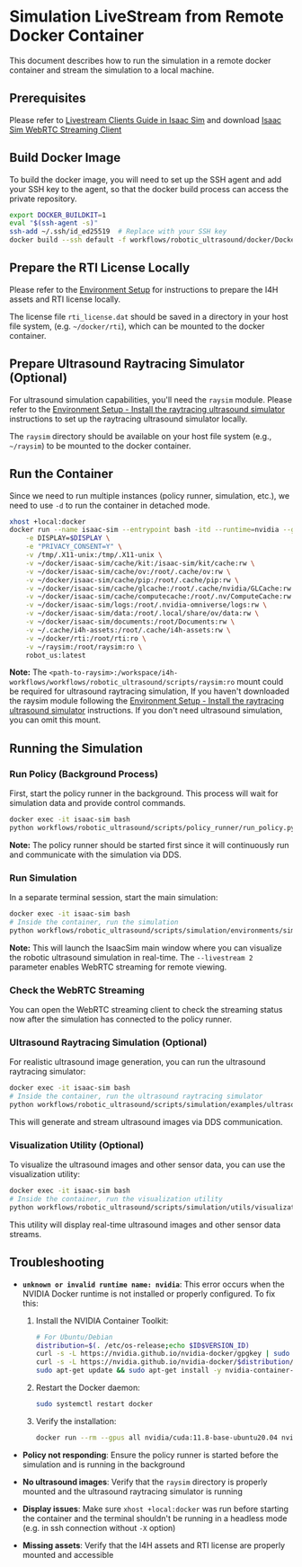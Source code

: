 # Simulation LiveStream from Remote Docker Container

This document describes how to run the simulation in a remote docker container and stream the simulation to a local machine.

## Prerequisites

Please refer to [Livestream Clients Guide in Isaac Sim](https://docs.isaacsim.omniverse.nvidia.com/latest/installation/manual_livestream_clients.html#isaac-sim-short-webrtc-streaming-client) and download [Isaac Sim WebRTC Streaming Client](https://docs.isaacsim.omniverse.nvidia.com/latest/installation/download.html#isaac-sim-latest-release)

## Build Docker Image

To build the docker image, you will need to set up the SSH agent and add your SSH key to the agent, so that the docker build process can access the private repository.

```bash
export DOCKER_BUILDKIT=1
eval "$(ssh-agent -s)"
ssh-add ~/.ssh/id_ed25519  # Replace with your SSH key
docker build --ssh default -f workflows/robotic_ultrasound/docker/Dockerfile -t robot_us:latest .
```

## Prepare the RTI License Locally

Please refer to the [Environment Setup](../README.md#environment-setup) for instructions to prepare the I4H assets and RTI license locally.

The license file `rti_license.dat` should be saved in a directory in your host file system, (e.g. `~/docker/rti`), which can be mounted to the docker container.

## Prepare Ultrasound Raytracing Simulator (Optional)

For ultrasound simulation capabilities, you'll need the `raysim` module. Please refer to the [Environment Setup - Install the raytracing ultrasound simulator](../README.md#install-the-raytracing-ultrasound-simulator) instructions to set up the raytracing ultrasound simulator locally.

The `raysim` directory should be available on your host file system (e.g., `~/raysim`) to be mounted to the docker container.

## Run the Container

Since we need to run multiple instances (policy runner, simulation, etc.), we need to use `-d` to run the container in detached mode.

```bash
xhost +local:docker
docker run --name isaac-sim --entrypoint bash -itd --runtime=nvidia --gpus all -e "ACCEPT_EULA=Y" --rm --network=host \
    -e DISPLAY=$DISPLAY \
    -e "PRIVACY_CONSENT=Y" \
    -v /tmp/.X11-unix:/tmp/.X11-unix \
    -v ~/docker/isaac-sim/cache/kit:/isaac-sim/kit/cache:rw \
    -v ~/docker/isaac-sim/cache/ov:/root/.cache/ov:rw \
    -v ~/docker/isaac-sim/cache/pip:/root/.cache/pip:rw \
    -v ~/docker/isaac-sim/cache/glcache:/root/.cache/nvidia/GLCache:rw \
    -v ~/docker/isaac-sim/cache/computecache:/root/.nv/ComputeCache:rw \
    -v ~/docker/isaac-sim/logs:/root/.nvidia-omniverse/logs:rw \
    -v ~/docker/isaac-sim/data:/root/.local/share/ov/data:rw \
    -v ~/docker/isaac-sim/documents:/root/Documents:rw \
    -v ~/.cache/i4h-assets:/root/.cache/i4h-assets:rw \
    -v ~/docker/rti:/root/rti:ro \
    -v ~/raysim:/root/raysim:ro \
    robot_us:latest
```

**Note:** The `<path-to-raysim>:/workspace/i4h-workflows/workflows/robotic_ultrasound/scripts/raysim:ro` mount could be required for ultrasound raytracing simulation, If you haven't downloaded the raysim module following the [Environment Setup - Install the raytracing ultrasound simulator](../README.md#install-the-raytracing-ultrasound-simulator) instructions. If you don't need ultrasound simulation, you can omit this mount.

## Running the Simulation

### Run Policy (Background Process)

First, start the policy runner in the background. This process will wait for simulation data and provide control commands.

```bash
docker exec -it isaac-sim bash
python workflows/robotic_ultrasound/scripts/policy_runner/run_policy.py
```

**Note:** The policy runner should be started first since it will continuously run and communicate with the simulation via DDS.

### Run Simulation

In a separate terminal session, start the main simulation:

```bash
docker exec -it isaac-sim bash
# Inside the container, run the simulation
python workflows/robotic_ultrasound/scripts/simulation/environments/sim_with_dds.py --enable_camera --livestream 2
```

**Note:** This will launch the IsaacSim main window where you can visualize the robotic ultrasound simulation in real-time. The `--livestream 2` parameter enables WebRTC streaming for remote viewing.

### Check the WebRTC Streaming

You can open the WebRTC streaming client to check the streaming status now after the simulation has connected to the policy runner.

### Ultrasound Raytracing Simulation (Optional)

For realistic ultrasound image generation, you can run the ultrasound raytracing simulator:

```bash
docker exec -it isaac-sim bash
# Inside the container, run the ultrasound raytracing simulator
python workflows/robotic_ultrasound/scripts/simulation/examples/ultrasound_raytracing.py
```

This will generate and stream ultrasound images via DDS communication.

### Visualization Utility (Optional)

To visualize the ultrasound images and other sensor data, you can use the visualization utility:

```bash
docker exec -it isaac-sim bash
# Inside the container, run the visualization utility
python workflows/robotic_ultrasound/scripts/simulation/utils/visualization.py
```

This utility will display real-time ultrasound images and other sensor data streams.

## Troubleshooting

- **`unknown or invalid runtime name: nvidia`**: This error occurs when the NVIDIA Docker runtime is not installed or properly configured. To fix this:
  1. Install the NVIDIA Container Toolkit:
     ```bash
     # For Ubuntu/Debian
     distribution=$(. /etc/os-release;echo $ID$VERSION_ID)
     curl -s -L https://nvidia.github.io/nvidia-docker/gpgkey | sudo apt-key add -
     curl -s -L https://nvidia.github.io/nvidia-docker/$distribution/nvidia-docker.list | sudo tee /etc/apt/sources.list.d/nvidia-docker.list
     sudo apt-get update && sudo apt-get install -y nvidia-container-toolkit
     ```
  2. Restart the Docker daemon:
     ```bash
     sudo systemctl restart docker
     ```
  3. Verify the installation:
     ```bash
     docker run --rm --gpus all nvidia/cuda:11.8-base-ubuntu20.04 nvidia-smi
     ```

- **Policy not responding**: Ensure the policy runner is started before the simulation and is running in the background
- **No ultrasound images**: Verify that the `raysim` directory is properly mounted and the ultrasound raytracing simulator is running
- **Display issues**: Make sure `xhost +local:docker` was run before starting the container and the terminal shouldn't be running in a headless mode (e.g. in ssh connection without `-X` option)
- **Missing assets**: Verify that the I4H assets and RTI license are properly mounted and accessible
